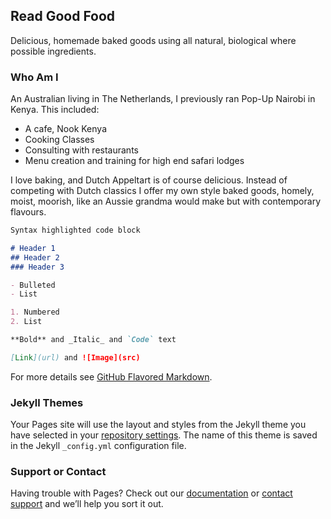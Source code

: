 ## Read Good Food

Delicious, homemade baked goods using all natural, biological where possible ingredients.

### Who Am I

An Australian living in The Netherlands, I previously ran Pop-Up Nairobi in Kenya. 
This included:
- A cafe, Nook Kenya
- Cooking Classes
- Consulting with restaurants 
- Menu creation and training for high end safari lodges

I love baking, and Dutch Appeltart is of course delicious. Instead of competing with Dutch classics I offer my own style baked goods, homely, moist, moorish, like an Aussie grandma would make but with contemporary flavours. 

```markdown
Syntax highlighted code block

# Header 1
## Header 2
### Header 3

- Bulleted
- List

1. Numbered
2. List

**Bold** and _Italic_ and `Code` text

[Link](url) and ![Image](src)
```

For more details see [GitHub Flavored Markdown](https://guides.github.com/features/mastering-markdown/).

### Jekyll Themes

Your Pages site will use the layout and styles from the Jekyll theme you have selected in your [repository settings](https://github.com/realgoodfood-nl/Real-Good-Food/settings). The name of this theme is saved in the Jekyll `_config.yml` configuration file.

### Support or Contact

Having trouble with Pages? Check out our [documentation](https://help.github.com/categories/github-pages-basics/) or [contact support](https://github.com/contact) and we’ll help you sort it out.
